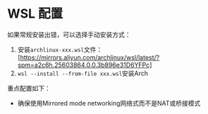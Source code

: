 # WSL 配置
如果常规安装出错，可以选择手动安装方式：
1. 安装`archlinux-xxx.wsl`文件：[https://mirrors.aliyun.com/archlinux/wsl/latest/?spm=a2c6h.25603864.0.0.3b896e31D6YFPc]
2. `wsl --install --from-file xxx.wsl`安装Arch

重点配置如下：
- 确保使用Mirrored mode networking网络式而不是NAT或桥接模式